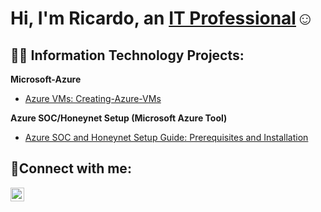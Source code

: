 <h1>Hi, I'm Ricardo, an <a href="https://www.linkedin.com/in/ricardo-pelayo-ruiz-8448a0141/">IT Professional</a>☺</h1>

<h2>👨‍💻 Information Technology Projects:</h2>

<b>Microsoft-Azure</b>
  - [Azure VMs: Creating-Azure-VMs](https://github.com/Richan21/Creating-Azure-VMs/tree/main)

<b>Azure SOC/Honeynet Setup (Microsoft Azure Tool)</b>
  - [Azure SOC and Honeynet Setup Guide: Prerequisites and Installation](https://github.com/Richan21/How-to-Implement-a-SOC-in-AZURE)

<h2>🤳Connect with me:</h2>

[<img align="left" alt="Josh | LinkedIn" width="22px" src="https://cdn.jsdelivr.net/npm/simple-icons@v3/icons/linkedin.svg" />][linkedin]

[linkedin]: https://www.linkedin.com/in/ricardo-pelayo-ruiz-8448a0141/

